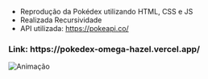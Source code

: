 * Reprodução da Pokédex utilizando HTML, CSS e JS
* Realizada Recursividade 
* API utilizada: https://pokeapi.co/

<h3>Link: https://pokedex-omega-hazel.vercel.app/</h3>

![Animação](https://user-images.githubusercontent.com/83989931/203810010-352f54b4-5e5a-400c-925b-33e4a407ab87.gif)
